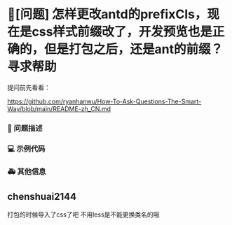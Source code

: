 # 🧐[问题] 怎样更改antd的prefixCls，现在是css样式前缀改了，开发预览也是正确的，但是打包之后，还是ant的前缀？寻求帮助

提问前先看看：

https://github.com/ryanhanwu/How-To-Ask-Questions-The-Smart-Way/blob/main/README-zh_CN.md

### 🧐 问题描述

<!--
详细地描述问题，让大家都能理解
-->

### 💻 示例代码

<!--
如果你有解决方案，在这里清晰地阐述
-->

### 🚑 其他信息

<!--
如截图等其他信息可以贴在这里
-->

## chenshuai2144

打包的时候导入了css了吧 不用less是不能更换类名的哦

